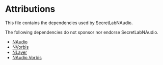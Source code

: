 ﻿# Attributions

This file contains the dependencies used by SecretLabNAudio.

The following dependencies do not sponsor nor endorse SecretLabNAudio.

- [NAudio](https://github.com/naudio/NAudio)
- [NVorbis](https://github.com/NVorbis/NVorbis)
- [NLayer](https://github.com/naudio/NLayer)
- [NAudio.Vorbis](https://github.com/naudio/Vorbis)
